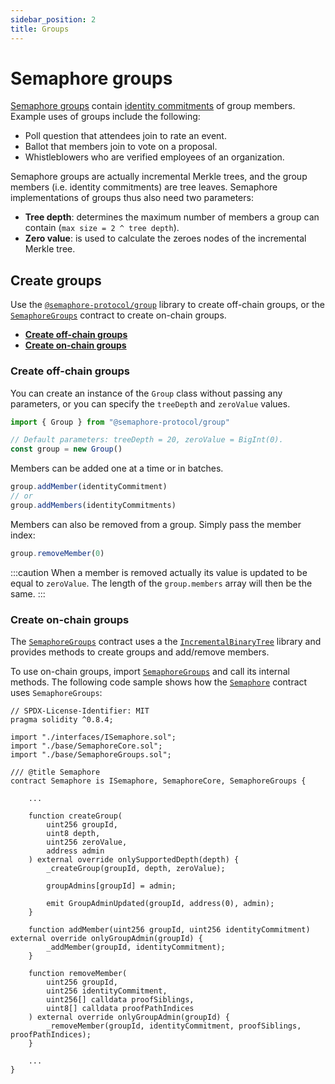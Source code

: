 ```yaml
---
sidebar_position: 2
title: Groups
---
```


# Semaphore groups

<!--Working outline
- What is a group
- What do groups contain
  - Identities
  - Root

- What are they used for
- Create a group
- Use a group
- Add identities
- Remove identities
-->

[Semaphore groups](/docs/glossary/#semaphore-group) contain [identity commitments](/docs/glossary/#identity-commitment) of group members.
Example uses of groups include the following:

-   Poll question that attendees join to rate an event.
-   Ballot that members join to vote on a proposal.
-   Whistleblowers who are verified employees of an organization.

Semaphore groups are actually incremental Merkle trees, and the group members (i.e. identity commitments) are tree leaves. Semaphore implementations of groups thus also need two parameters:

-   **Tree depth**: determines the maximum number of members a group can contain (`max size = 2 ^ tree depth`).
-   **Zero value**: is used to calculate the zeroes nodes of the incremental Merkle tree.

## Create groups

Use the [`@semaphore-protocol/group`](https://github.com/semaphore-protocol/semaphore.js/blob/main/packages/group) library to create off-chain groups, or the [`SemaphoreGroups`](https://github.com/semaphore-protocol/semaphore/blob/main/contracts/base/SemaphoreGroups.sol) contract to create on-chain groups.

-   [**Create off-chain groups**](#create-off-chain-groups)
-   [**Create on-chain groups**](#create-on-chain-groups)

### Create off-chain groups

You can create an instance of the `Group` class without passing any parameters, or you can specify the `treeDepth` and `zeroValue` values.

```ts
import { Group } from "@semaphore-protocol/group"

// Default parameters: treeDepth = 20, zeroValue = BigInt(0).
const group = new Group()
```

Members can be added one at a time or in batches.

```ts
group.addMember(identityCommitment)
// or
group.addMembers(identityCommitments)
```

Members can also be removed from a group. Simply pass the member index:

```ts
group.removeMember(0)
```

:::caution
When a member is removed actually its value is updated to be equal to `zeroValue`. The length of the `group.members` array will then be the same.
:::

### Create on-chain groups

The [`SemaphoreGroups`](https://github.com/semaphore-protocol/semaphore/tree/main/contracts/base/SemaphoreGroups.sol) contract uses a the [`IncrementalBinaryTree`](https://github.com/privacy-scaling-explorations/zk-kit/blob/main/packages/incremental-merkle-tree.sol/contracts/IncrementalBinaryTree.sol) library and provides methods to create groups and add/remove members.

To use on-chain groups, import [`SemaphoreGroups`](https://github.com/semaphore-protocol/semaphore/blob/main/contracts/base/SemaphoreGroups.sol) and call its internal methods. The following code sample shows how the [`Semaphore`](https://github.com/semaphore-protocol/semaphore/blob/main/contracts/Semaphore.sol) contract uses `SemaphoreGroups`:

```sol
// SPDX-License-Identifier: MIT
pragma solidity ^0.8.4;

import "./interfaces/ISemaphore.sol";
import "./base/SemaphoreCore.sol";
import "./base/SemaphoreGroups.sol";

/// @title Semaphore
contract Semaphore is ISemaphore, SemaphoreCore, SemaphoreGroups {

    ...

    function createGroup(
        uint256 groupId,
        uint8 depth,
        uint256 zeroValue,
        address admin
    ) external override onlySupportedDepth(depth) {
        _createGroup(groupId, depth, zeroValue);

        groupAdmins[groupId] = admin;

        emit GroupAdminUpdated(groupId, address(0), admin);
    }

    function addMember(uint256 groupId, uint256 identityCommitment) external override onlyGroupAdmin(groupId) {
        _addMember(groupId, identityCommitment);
    }

    function removeMember(
        uint256 groupId,
        uint256 identityCommitment,
        uint256[] calldata proofSiblings,
        uint8[] calldata proofPathIndices
    ) external override onlyGroupAdmin(groupId) {
        _removeMember(groupId, identityCommitment, proofSiblings, proofPathIndices);
    }

    ...
}
```
